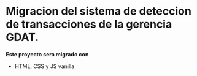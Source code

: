 # Migracion del sistema de deteccion de transacciones de la gerencia GDAT.

**Este proyecto sera migrado con**
- HTML, CSS y JS vanilla
